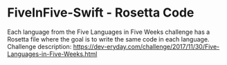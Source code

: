 # FiveInFive-Swift - Rosetta Code
Each language from the Five Languages in Five Weeks challenge has a Rosetta file where the goal is to write the same code in each language. Challenge description: https://dev-eryday.com/challenge/2017/11/30/Five-Languages-in-Five-Weeks.html
